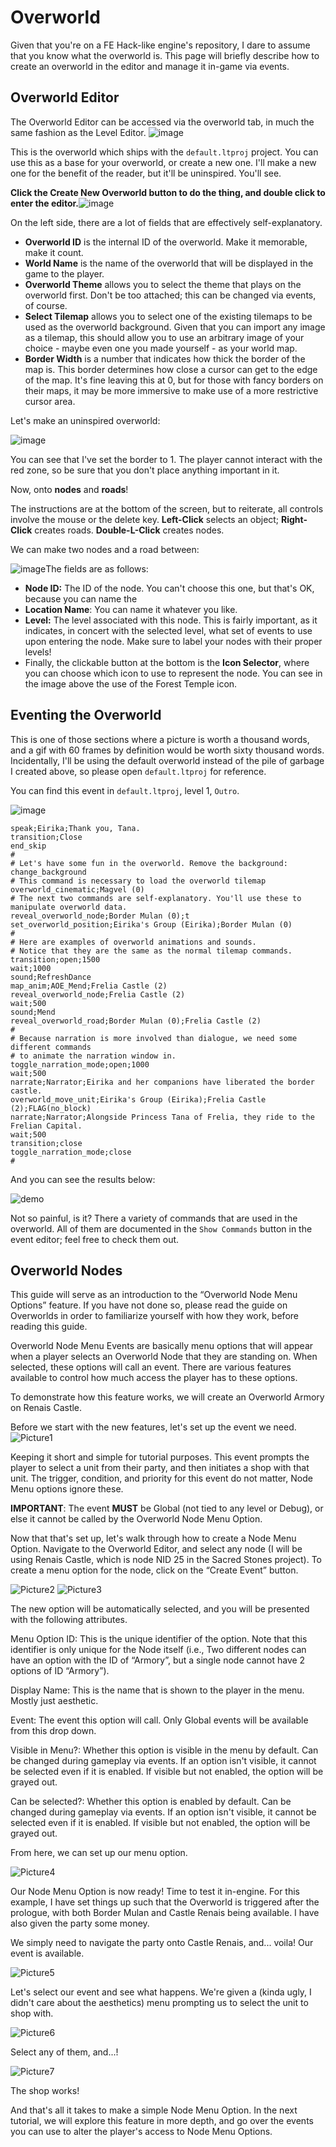 # Overworld

Given that you're on a FE Hack-like engine's repository, I dare to assume that you know what the overworld is. This page will briefly describe how to create an overworld in the editor and manage it in-game via events.

## Overworld Editor

The Overworld Editor can be accessed via the overworld tab, in much the same fashion as the Level Editor. ![image](images/Overworld1.png)

This is the overworld which ships with the `default.ltproj` project. You can use this as a base for your overworld, or create a new one. I'll make a new one for the benefit of the reader, but it'll be uninspired. You'll see.

**Click the Create New Overworld button to do the thing, and double click to enter the editor.**![image](images/Overworld2.png)

On the left side, there are a lot of fields that are effectively self-explanatory. 

* **Overworld ID** is the internal ID of the overworld. Make it memorable, make it count.
* **World Name** is the name of the overworld that will be displayed in the game to the player.
* **Overworld Theme** allows you to select the theme that plays on the overworld first. Don't be too attached; this can be changed via events, of course.
* **Select Tilemap** allows you to select one of the existing tilemaps to be used as the overworld background. Given that you can import any image as a tilemap, this should allow you to use an arbitrary image of your choice - maybe even one you made yourself - as your world map.
* **Border Width** is a number that indicates how thick the border of the map is. This border determines how close a cursor can get to the edge of the map. It's fine leaving this at 0, but for those with fancy borders on their maps, it may be more immersive to make use of a more restrictive cursor area.

Let's make an uninspired overworld:

![image](images/Overworld3.png)

You can see that I've set the border to 1. The player cannot interact with the red zone, so be sure that you don't place anything important in it.

Now, onto **nodes** and **roads**!

The instructions are at the bottom of the screen, but to reiterate, all controls involve the mouse or the delete key. **Left-Click** selects an object; **Right-Click** creates roads. **Double-L-Click** creates nodes.

We can make two nodes and a road between:

![image](images/Overworld4.png)The fields are as follows:

* **Node ID:** The ID of the node. You can't choose this one, but that's OK, because you can name the
* **Location Name**: You can name it whatever you like.
* **Level:** The level associated with this node. This is fairly important, as it indicates, in concert with the selected level, what set of events to use upon entering the node. Make sure to label your nodes with their proper levels!
* Finally, the clickable button at the bottom is the **Icon Selector**, where you can choose which icon to use to represent the node. You can see in the image above the use of the Forest Temple icon.

## Eventing the Overworld

This is one of those sections where a picture is worth a thousand words, and a gif with 60 frames by definition would be worth sixty thousand words. Incidentally, I'll be using the default overworld instead of the pile of garbage I created above, so please open `default.ltproj` for reference.

You can find this event in `default.ltproj`, level 1, `Outro`.

![image](images/Overworld5.png)

```
speak;Eirika;Thank you, Tana.
transition;Close
end_skip
#
# Let's have some fun in the overworld. Remove the background:
change_background
# This command is necessary to load the overworld tilemap
overworld_cinematic;Magvel (0)
# The next two commands are self-explanatory. You'll use these to manipulate overworld data.
reveal_overworld_node;Border Mulan (0);t
set_overworld_position;Eirika's Group (Eirika);Border Mulan (0)
#
# Here are examples of overworld animations and sounds.
# Notice that they are the same as the normal tilemap commands.
transition;open;1500
wait;1000
sound;RefreshDance
map_anim;AOE_Mend;Frelia Castle (2)
reveal_overworld_node;Frelia Castle (2)
wait;500
sound;Mend
reveal_overworld_road;Border Mulan (0);Frelia Castle (2)
#
# Because narration is more involved than dialogue, we need some different commands
# to animate the narration window in.
toggle_narration_mode;open;1000
wait;500
narrate;Narrator;Eirika and her companions have liberated the border castle.
overworld_move_unit;Eirika's Group (Eirika);Frelia Castle (2);FLAG(no_block)
narrate;Narrator;Alongside Princess Tana of Frelia, they ride to the Frelian Capital.
wait;500
transition;close
toggle_narration_mode;close
#
```

And you can see the results below:

![demo](images/demo.gif)

Not so painful, is it? There a variety of commands that are used in the overworld. All of them are documented in the `Show Commands` button in the event editor; feel free to check them out.

## Overworld Nodes

This guide will serve as an introduction to the “Overworld Node Menu Options” feature. If you have not done so, please read the guide on Overworlds in order to familiarize yourself with how they work, before reading this guide.

Overworld Node Menu Events are basically menu options that will appear when a player selects an Overworld Node that they are standing on. When selected, these options will call an event. There are various features available to control how much access the player has to these options.

To demonstrate how this feature works, we will create an Overworld Armory on Renais Castle.

Before we start with the new features, let's set up the event we need.
![Picture1](images/Overworld6.png)

Keeping it short and simple for tutorial purposes. This event prompts the player to select a unit from their party, and then initiates a shop with that unit. The trigger, condition, and priority for this event do not matter, Node Menu options ignore these.

**IMPORTANT**: The event **MUST** be Global (not tied to any level or Debug), or else it cannot be called by the Overworld Node Menu Option.

Now that that's set up, let's walk through how to create a Node Menu Option. Navigate to the Overworld Editor, and select any node (I will be using Renais Castle, which is node NID 25 in the Sacred Stones project). To create a menu option for the node, click on the “Create Event” button.

![Picture2](images/Overworld7.png)
![Picture3](images/Overworld8.png)

The new option will be automatically selected, and you will be presented with the following attributes.

Menu Option ID: This is the unique identifier of the option. Note that  this identifier is only unique for the Node itself (i.e., Two different nodes can have an option with the ID of “Armory”, but a single node cannot have 2 options of ID “Armory”).

Display Name: This is the name that is shown to the player in the menu. Mostly just aesthetic.

Event: The event this option will call. Only Global events will be available from this drop down.

Visible in Menu?: Whether this option is visible in the menu by default. Can be changed during gameplay via events. If an option isn't visible, it cannot be selected even if it is enabled. If visible but not enabled, the option will be grayed out.

Can be selected?: Whether this option is enabled by default. Can be changed during gameplay via events. If an option isn't visible, it cannot be selected even if it is enabled. If visible but not enabled, the option will be grayed out.

From here, we can set up our menu option.

![Picture4](images/Overworld9.png)

Our Node Menu Option is now ready! Time to test it in-engine. For this example, I have set things up such that the Overworld is triggered after the prologue, with both Border Mulan and Castle Renais being available. I have also given the party some money.

We simply need to navigate the party onto Castle Renais, and... voila! Our event is available.

![Picture5](images/OverworldA.png)

Let's select our event and see what happens.
We're given a (kinda ugly, I didn't care about the aesthetics) menu prompting us to select the unit to shop with. 

![Picture6](images/OverworldB.png)

Select any of them, and...!

![Picture7](images/OverworldC.png)

The shop works!

And that's all it takes to make a simple Node Menu Option. In the next tutorial, we will explore this feature in more depth, and go over the events you can use to alter the player's access to Node Menu Options.


